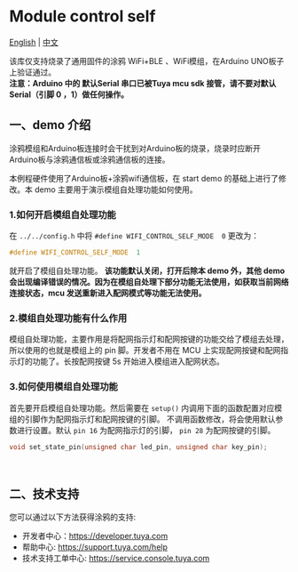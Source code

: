 # Module control self
[English](./README.md) | [中文](./README_zh.md) 

该库仅支持烧录了通用固件的涂鸦 WiFi+BLE 、WiFi模组，在Arduino UNO板子上验证通过。
</br>
**注意：Arduino 中的 默认Serial 串口已被Tuya mcu sdk 接管，请不要对默认Serial（引脚 0 ，1）做任何操作。** 
</br>
## 一、demo 介绍 

涂鸦模组和Arduino板连接时会干扰到对Arduino板的烧录，烧录时应断开Arduino板与涂鸦通信板或涂鸦通信板的连接。

本例程硬件使用了Arduino板+涂鸦wifi通信板，在 start demo 的基础上进行了修改。本 demo 主要用于演示模组自处理功能如何使用。
### 1.如何开启模组自处理功能
在 `../../config.h` 中将 `#define WIFI_CONTROL_SELF_MODE  0` 更改为：
```c
#define WIFI_CONTROL_SELF_MODE  1
```
就开启了模组自处理功能。
**该功能默认关闭，打开后除本 demo 外，其他 demo 会出现编译错误的情况。因为在模组自处理下部分功能无法使用，如获取当前网络连接状态，mcu 发送重新进入配网模式等功能无法使用。**
</br>

### 2.模组自处理功能有什么作用
模组自处理功能，主要作用是将配网指示灯和配网按键的功能交给了模组去处理，所以使用的也就是模组上的 pin 脚。开发者不用在 MCU 上实现配网按键和配网指示灯的功能了。长按配网按键 5s 开始进入模组进入配网状态。
</br>

### 3.如何使用模组自处理功能
首先要开启模组自处理功能。然后需要在 `setup()` 内调用下面的函数配置对应模组的引脚作为配网指示灯和配网按键的引脚。
不调用函数修改，将会使用默认参数进行设置。默认 `pin 16` 为配网指示灯的引脚， `pin 28` 为配网按键的引脚。
```c
void set_state_pin(unsigned char led_pin, unsigned char key_pin);
```
</br>

## 二、技术支持

您可以通过以下方法获得涂鸦的支持:

- 开发者中心：https://developer.tuya.com
- 帮助中心: https://support.tuya.com/help
- 技术支持工单中心: https://service.console.tuya.com 